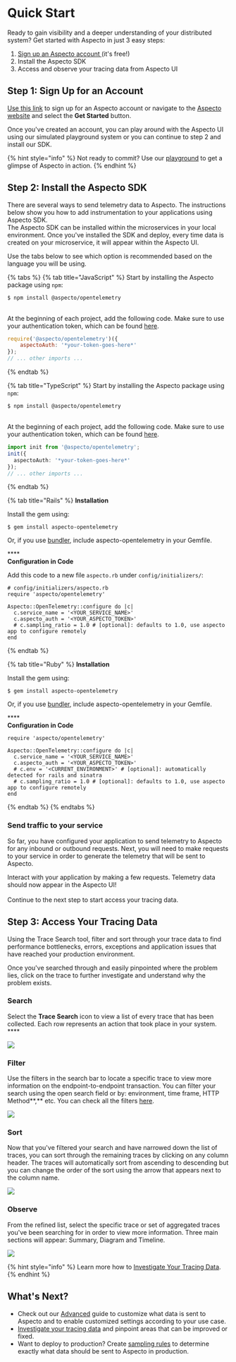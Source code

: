 # Quick Start

Ready to gain visibility and a deeper understanding of your distributed system? Get started with Aspecto in just 3 easy steps:

1. [Sign up an Aspecto account ](https://app.aspecto.io/user/login)(it's free!)
2. Install the Aspecto SDK
3. Access and observe your tracing data from Aspecto UI

## Step 1: Sign Up for an Account&#x20;

[Use this link](https://app.aspecto.io/user/login) to sign up for an Aspecto account or navigate to the [Aspecto website](https://www.aspecto.io) and select the **Get Started** button.&#x20;

Once you've created an account, you can play around with the Aspecto UI using our simulated playground system or you can continue to step 2 and install our SDK.&#x20;

{% hint style="info" %}
Not ready to commit? Use our [playground](https://app.aspecto.io/play/search) to get a glimpse of Aspecto in action.&#x20;
{% endhint %}

## Step 2: Install the Aspecto SDK&#x20;

There are several ways to send telemetry data to Aspecto. The instructions below show you how to add instrumentation to your applications using Aspecto SDK.\
The Aspecto SDK can be installed within the microservices in your local environment. Once you've installed the SDK and deploy, every time data is created on your microservice, it will appear within the Aspecto UI.

&#x20;Use the tabs below to see which option is recommended based on the language you will be using.

{% tabs %}
{% tab title="JavaScript" %}
Start by installing the Aspecto package using `npm`:&#x20;

```
$ npm install @aspecto/opentelemetry
```

\
At the beginning of each project, add the following code. Make sure to use your authentication token, which can be found [here](https://app.aspecto.io/app/integration/api-key).&#x20;

```javascript
require('@aspecto/opentelemetry')({
    aspectoAuth: '*your-token-goes-here*'
});
// ... other imports ...
```
{% endtab %}

{% tab title="TypeScript" %}
Start by installing the Aspecto package using `npm`:&#x20;

```
$ npm install @aspecto/opentelemetry
```

\
At the beginning of each project, add the following code. Make sure to use your authentication token, which can be found [here](https://app.aspecto.io/app/integration/api-key).&#x20;

```typescript
import init from '@aspecto/opentelemetry';
init({
  aspectoAuth: '*your-token-goes-here*'
});
// ... other imports ...
```
{% endtab %}

{% tab title="Rails" %}
**Installation**

Install the gem using:

```
$ gem install aspecto-opentelemetry
```

Or, if you use [bundler](https://bundler.io), include aspecto-opentelemetry in your Gemfile.

****\
**Configuration in Code**

Add this code to a new file `aspecto.rb` under `config/initializers/`:

```
# config/initializers/aspecto.rb
require 'aspecto/opentelemetry'

Aspecto::OpenTelemetry::configure do |c|
  c.service_name = '<YOUR_SERVICE_NAME>'
  c.aspecto_auth = '<YOUR_ASPECTO_TOKEN>'
  # c.sampling_ratio = 1.0 # [optional]: defaults to 1.0, use aspecto app to configure remotely
end
```
{% endtab %}

{% tab title="Ruby" %}
**Installation**

Install the gem using:

```
$ gem install aspecto-opentelemetry
```

Or, if you use [bundler](https://bundler.io), include aspecto-opentelemetry in your Gemfile.

****\
**Configuration in Code**

```
require 'aspecto/opentelemetry'

Aspecto::OpenTelemetry::configure do |c|
  c.service_name = '<YOUR_SERVICE_NAME>'
  c.aspecto_auth = '<YOUR_ASPECTO_TOKEN>'
  # c.env = '<CURRENT_ENVIRONMENT>' # [optional]: automatically detected for rails and sinatra
  # c.sampling_ratio = 1.0 # [optional]: defaults to 1.0, use aspecto app to configure remotely
end
```
{% endtab %}
{% endtabs %}

### Send traffic to your service

So far, you have configured your application to send telemetry to Aspecto for any inbound or outbound requests. Next, you will need to make requests to your service in order to generate the telemetry that will be sent to Aspecto.

Interact with your application by making a few requests. Telemetry data should now appear in the Aspecto UI!\
\
Continue to the next step to start access your tracing data.

## Step 3: Access Your Tracing Data&#x20;

Using the Trace Search tool, filter and sort through your trace data to find performance bottlenecks, errors, exceptions and application issues that have reached your production environment.

Once you've searched through and easily pinpointed where the problem lies, click on the trace to further investigate and understand why the problem exists.&#x20;

### Search

Select the **Trace Search** icon to view a list of every trace that has been collected. Each row represents an action that took place in your system. ****&#x20;

![](<../.gitbook/assets/Trace Search.png>)

### **Filter**

Use the filters in the search bar to locate a specific trace to view more information on the endpoint-to-endpoint transaction. You can filter your search using the open search field or by: environment, time frame, HTTP Method**,** etc. You can check all the filters [here](https://docs.aspecto.io/v1/observability-debugging/untitled#filter).

![](<../.gitbook/assets/Trace Filters.png>)

### **Sort**

Now that you've filtered your search and have narrowed down the list of traces, you can sort through the remaining traces by clicking on any column header. The traces will automatically sort from ascending to descending but you can change the order of the sort using the arrow that appears next to the column name.

![](<../.gitbook/assets/sort traces.png>)

### **Observe**

From the refined list, select the specific trace or set of aggregated traces you've been searching for in order to view more information. Three main sections will appear: Summary, Diagram and Timeline.

![](../.gitbook/assets/aspecto-flow-9.png)

{% hint style="info" %}
Learn more how to [Investigate Your Tracing Data](https://docs.aspecto.io/v1/observability-debugging/untitled).
{% endhint %}

## What's Next?

* Check out our [Advanced](https://docs.aspecto.io/v1/send-tracing-data-to-aspecto/aspecto-sdk/customize-defaults/advanced) guide to customize what data is sent to Aspecto and to enable customized settings according to your use case.&#x20;
* [Investigate your tracing data](https://docs.aspecto.io/v1/observability-debugging/untitled) and pinpoint areas that can be improved or fixed.&#x20;
* Want to deploy to production? Create [sampling rules](https://docs.aspecto.io/v1/settings/sampling-rules) to determine exactly what data should be sent to Aspecto in production.&#x20;
